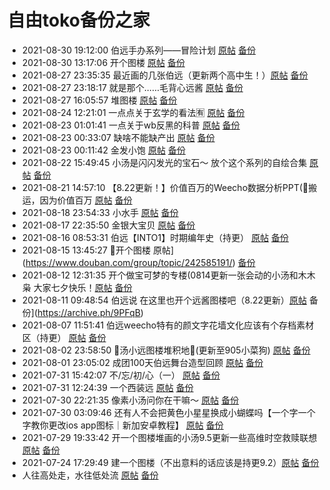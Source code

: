 # 自由toko备份之家

- 2021-08-30 19:12:00 伯远手办系列——冒险计划 [原帖](https://www.douban.com/group/topic/244431246/) [备份](https://archive.ph/yWP6x)
- 2021-08-30 13:17:06 开个图楼 [原帖](https://www.douban.com/group/topic/244396809/) [备份](https://archive.ph/hwjY6)
- 2021-08-27 23:35:35 最近画的几张伯远（更新两个高中生！）[原帖](https://www.douban.com/group/topic/244142236/) [备份](https://archive.ph/3VXmZ)
- 2021-08-27 23:18:17 就是那个……毛背心远酱 [原帖](https://www.douban.com/group/topic/244140073/) [备份](https://archive.ph/ed5Gi)
- 2021-08-27 16:05:57 堆图楼 [原帖](https://www.douban.com/group/topic/244088488/) [备份](https://archive.ph/kbkF6)
- 2021-08-24 12:21:01 一点点关于玄学的看法🈶 [原帖](https://www.douban.com/group/topic/243676461/) [备份](https://archive.ph/vCQkD)
- 2021-08-23 01:01:41 一点关于wb反黑的科普 [原帖](https://www.douban.com/group/topic/243492381/) [备份](https://archive.ph/fOFTv)
- 2021-08-23 00:33:07 缺啥不能缺产出 [原帖](https://www.douban.com/group/topic/243489447/) [备份](https://archive.ph/lDq5G)
- 2021-08-23 00:11:42 金发小饱 [原帖](https://www.douban.com/group/topic/243486776/) [备份](https://archive.ph/YwDzH)
- 2021-08-22 15:49:45 小汤是闪闪发光的宝石～ 放个这个系列的自绘合集 [原帖](https://www.douban.com/group/topic/243422884/) [备份](https://archive.ph/GXDED)
- 2021-08-21 14:57:10 【8.22更新！】价值百万的Weecho数据分析PPT(🚫搬运，因为价值百万 [原帖](https://www.douban.com/group/topic/243301428/) [备份](https://archive.ph/EQx99)
- 2021-08-18 23:54:33 小水手 [原帖](https://www.douban.com/group/topic/243004220/) [备份](https://archive.ph/mo8u7)
- 2021-08-17 22:35:50 金银大宝贝 [原帖](https://www.douban.com/group/topic/242871083/) [备份](https://archive.ph/5pPfF)
- 2021-08-16 08:53:31 伯远【INTO1】时期编年史（持更） [原帖](https://www.douban.com/group/topic/242666473/) [备份](https://archive.ph/Csu4p)
- 2021-08-15 13:45:27 💚开个图楼 原帖](https://www.douban.com/group/topic/242585191/) [备份](https://archive.ph/5fzYW)
- 2021-08-12 12:31:35 开个做宝可梦的专楼(0814更新一张会动的小汤和木木枭 大家七夕快乐！[原帖](https://www.douban.com/group/topic/242206584/) [备份](https://archive.ph/ei2xJ)
- 2021-08-11 09:48:54 伯远说 在这里也开个远酱图楼吧（8.22更新）[原帖](https://www.douban.com/group/topic/242067922/) 备份](https://archive.ph/9PFqB)
- 2021-08-07 11:51:41 伯远weecho特有的颜文字花墙文化应该有个存档素材区（持更） [原帖](https://www.douban.com/group/topic/241407714/) [备份](https://archive.ph/1VAc2)
- 2021-08-02 23:58:50 💚汤小远图楼堆积地🦋(更新至905小菜狗) [原帖](https://www.douban.com/group/topic/240658122/) [备份](https://archive.ph/hgMi5)
- 2021-08-01 23:05:02 成团100天伯远舞台造型回顾 [原帖](https://www.douban.com/group/topic/240536631/) [备份](https://archive.ph/i3nf7)
- 2021-07-31 15:42:07 不/忘/初/心（一） [原帖](https://www.douban.com/group/topic/240372764/) [备份](https://archive.ph/BPhsB)
- 2021-07-31 12:24:39 一个西装远 [原帖](https://www.douban.com/group/topic/240353319/) [备份](https://archive.ph/Di9lh)
- 2021-07-30 22:21:35 像素小汤问你在干嘛～ [原帖](https://www.douban.com/group/topic/240306527/) [备份](https://archive.ph/hQsYH)
- 2021-07-30 03:09:46 还有人不会把黄色小星星换成小蝴蝶吗【一个字一个字教你更改ios app图标｜新加安卓教程】 [原帖](https://www.douban.com/group/topic/240208598/) [备份](https://archive.ph/KBMp8)
- 2021-07-29 19:33:42 开一个图楼堆画的小汤9.5更新一些高维时空救赎联想 [原帖](https://www.douban.com/group/topic/240167022/) [备份](https://archive.ph/A5lwg)
- 2021-07-24 17:29:49 建一个图楼（不出意料的话应该是持更9.2）[原帖](https://www.douban.com/group/topic/236134931/) [备份](https://archive.ph/n8cvX)
- 人往高处走，水往低处流 [原帖](https://www.douban.com/group/topic/232114899/) [备份](https://archive.ph/4yYr5)
